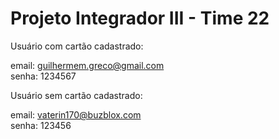 # Projeto Integrador III - Time 22

Usuário com cartão cadastrado:

email: guilhermem.greco@gmail.com \
senha: 1234567

Usuário sem cartão cadastrado:

email: vaterin170@buzblox.com \
senha: 123456
